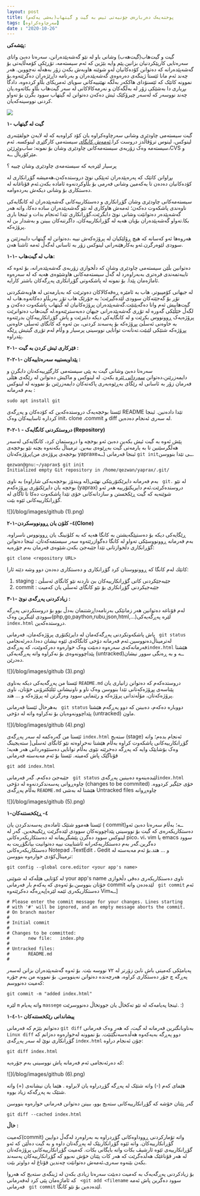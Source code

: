 ```yaml
---
layout: post
title: پوختەیەک دەربارەی چۆنیەتی ئیس بە گیت و گیتهاب(بەشی یەکەم)
tags: [سەرچاوەکراوە]
date : "2020-10-26"
---
```


**پێشەکی:**

گیت و گیت‌هاب(گیت‌هەب) وشانی باو لە نێو  گەشەپێدەرانن، سەرەتا دەبێ واتای سەرەتایی کارپێکردنیان بزانین.پێم وایە بێژین کە ئەم سیستەمە، تۆڕێکی کۆمەڵایەتی بۆ گەشەپێدەرانە کە دەتوانن کۆدەکانیان لەو شوێنە هاوبەش بکەن زۆر بەهەڵە نەچووین. هەر چەند ئەم مانا ئێستا ژینگەی دەرەوەی گەشەپێدەران  و  بەرنامە داڕێژەران دەگرێتەوە.بۆ نموونە کاتێک کە ئێسنۆدای هاککەر بەڵگە نهێنییەکانی سوپای ئەمریکای بڵاو کردەوە، دادگا بڕیاری دا بەشێکی زۆر لە بەڵگەکان و نەرمەکالاکانی لە سەر گیت‌هاب بڵاو بکاتەوە.یان چەند نووسەر کە لەسەر چیرۆکێک ئیش دەکەن دەتوانن لە گیتهاب سوود بگرن بۆ تەواو کردنی نووسینەکەیان.

![](/blog/images/01-1.png)

**۱- گیت ‌لە گیتهاب**

گیت سیستەمی چاودێری وشانی سەرچاوەکراوە یان کۆد کراوەیە کە لە لایەن خولقێنەری لینوکس، لینوس ترۆڤاڵدز دروست کرا.[ئەمەش کانگای](https://github.com/torvalds/linux/tree/1da177e4c3f41524e886b7f1b8a0c1fc7321cac2) سیستەمی کارگێڕی لینوکسە. ئەم  سیستەمە وەک زۆربەی سیستەمەکانی چاودێری وشان بۆ نمونە: ساب‌وێرژێن،CVS و مێرکۆریاڵ ــە.

پرسیار لێرەیە کە سیستەمەی چاودێری وشان چییە ؟

بڕاوانن کاتێک کە پەرەپێدەران  ئەپێکی نوێ دروستدەکەن،هەمیشە گۆڕانکاری لە کۆدەکانیان دەدەن  تا  یەکەمین وشانی فەرمی بۆ بڵاوکردنەوە ئامادە بکەن.ئەم قۆناغانە لە دەستکاری بۆ وشانی دیکەش بەردەوامە.

سیستەمەکانی چاودێری وشان گۆڕانکاری و دەستکارییەکانی گەشەپێدەران لە کانگایەکی ناوەندی پاشکەوت دەکەن؛ ئەمەش هاوکاری لە نێو گەشەپێدەران سادە دەکا، واتە هەر گەشەپێدەر دەتوانێت وشانی نوێ دابگرێت،گۆڕانکاری تێدا ئەنجام بدات و ئینجا باری بکا.تەواو گەشەپێدەران  بۆیان هەیە لە گۆڕانکارییەکان، داگرتنەکان ببینن و بەشدار بن لە پرۆژەکە.

هەروەها ئەو کەسانە کە هیچ ڕۆلێکیان لە پرۆژەکەش نییە ،دەتوانن لە گیتهاب دایبەزێنن و سوودی لێوەرگرن.ئەو بەکارهێنەرانی لینوکس زۆر بە ئاسانی لەگەڵ ئەمە ئاشنا هەن.



**۱-۱- هاب لە گیت‌هاب:**

دەتوانین بڵێن سیستەمی چاودێری وشان کە دڵخوازی  زۆربەی گەشەپێدەرانە، بۆ ئەوە کە تایبەتمەندی فرەتری بەبەراوەرد لە گەڵ سیستەمەکانی هاوشێوەی هەیە کە لە سەرەوە ئاماژەمان پێدا. بۆ نمونە لە پاشکەوتی گۆڕانکاری پەڕگەکان باشتر کارایە.

لە جیهانی کۆمپیوتر، هاب بە ئامێرە ڕەقەکالاکان دەوترێت کە بەیارمەتی لە هاوبەشکردنی  تۆڕ بۆ گەجێتەکان سوودی لێدەگیرێت؛ بە جۆرێک هاب تۆڕ بەربڵاو دەکاتەوە.هاب لە گیت‌هابیش ئەم واتا دەگەیێنێت.گەشەپێدەران پرۆژەکانیان لە گیتهاب پاشکەوت دەکەن و لگەڵ خێڵێکی گەورە لە تۆڕی  گەشەپێدەرانی جیهان دەبەسترێنەوە.لە گیت‌هاب دەتوانرێت پرۆژەیەک ڕوونووس بکرێت و لە کانگایەکی دیکە دابنرێت و پاش گۆڕانکارییەکان بدرێتەوە بە خاوەنی ئەسڵێ پڕۆژەکە بۆ پەسەند کردنی، بێ ئەوە کە کانگای ئەسڵی خاوەنی پڕۆژەکە شتێکی لێبێت.تەنانەت توانایی نووسینی پرسیار و وڵام لەم تۆڕی گیتیش ڕێگە پێدراوە.



**۲-۱- فێرکاری ئیش کردن بە گیت :**



**۲-۲-۱- پێداویستییە سەرەتاییەکان :**

سەرەتا دەبێ وشانی گیت بە پێی سیستەمی کارگێڕییەکەتان دابگرن و دایمەزرێنن،دەتوانن [سەردانی ئێرە](https://git-scm.com/downloads) بکەن. لە لینوکس و ماکیش دەتوانن لە رێگەی هێڵی فەرمان زۆر بە ئاسانی لە رێگای بەڕێوەبەری پاکەتەکان دایمەزرێنن بۆ نموونە لە لینوکس بەم فەرمانە :

```shell
sudo apt install git
```

ئێستا بوخچەیەک دروستدەکەین کە کۆدەکان و پەڕگەی README تێدا دادەنین. ئینجا کردارە ئاساییەکان وەک init، clone ،commit و diff لە سەری ئەنجام دەدەین.



**۳-۲-۱ - دروستکردنی کانگایەک (Repository)** 

پێش ئەوە بە گیت ئیش بکەین دەبێ ئەو بوخچە وا دروستمان کرد، کانگایەکی لەسەر هەڵگرسێنین تا بە یارمەتی گیت بەڕێوەی ببەین. ترمیناڵ بکەنەوە بچنە نێو بوخچەی پرۆژەکەتان(بوخچەی پرۆژەی من yapraxeــە) ئینجا فەرمانی `git init`ــی  تێدا بنووسن.

```shell
qezwan@gnu:~/yaprax$ git init
Initialized empty Git repository in /home/qezwan/yaprax/.git/
```

بەم فەرمانە دایرێکتۆریێکی نهێنی(لە ویندۆز بوخچەیەکی شاراوە) بە ناوی ` git.` لە نێو بوخچە یان دایرێکتۆری پڕۆژەکەم (yaprax) دروستدەکرێت.ئەم دایریکتۆرییە هەر ئەو شوێنەیە کە گیت ڕێکخستن و سازدانەکانی خۆی تێدا پاشکەوت دەکا تا ئاگای لە  گۆڕانکارییەکانی ئێوە بێت.

![](/blog/images/github (1).png)

**۲-۱-٤- کلۆن یان ڕوونووسکردن(Clone)**

ڕێگایەکی دیکە  بۆ دەستپێگەیشتن بە کانگا هەیە کە بە کلۆنینگ یان ڕوونووس ناسراوە. بەم فەرمانە ڕوونووسێکی تەواو  لە کانگا دەگوازرێتەوە سەر سیستمەکەتان، ئینجا دەتوانن گۆڕانکاری دڵخوازتانی تێدا جێبەجێ بکەن.شێوەی فەرمان بەم جۆرەیە:

```
git clone <repository URL>
```

کاتێك لەم کانگا کە ڕوونووستان کرد گۆڕانکاری و دەستکاری دەدەن دوو وشە دێتە ئارا:

1. staging : جێبەجێکردنی کاتی گۆڕانکارییەکان بێ ناردنە نێو کانگای ئەسڵێ
2. commit : جێبەجیکردنی گۆڕانکاری بۆ نێو کانگای ئەسڵی یان کەمیت



**۳-۱- زیادکردنی پەڕگەی نوێ :**

لەم قۆناغە دەتوانین هەر زمانێکی بەرنامەداڕشتنمان بەدڵ بوو بۆ دروستکردنی پەڕگە سوودی لێبگرین وەک(php,go,paython,rubu,json,html,...)لێرە پەڕگەیەکی `index.html` دروستدەکەین.

پاش پاشکەوتکردنی پەڕگەکەمان لە دایرێکتۆری پرۆژەکەمان، فەرمانی ` git status` لەترمیناڵ‌دەنووسین.ئەم فەرمانە دۆخی کانگاکەی ئێوە نیشان دەدا.دەرئەنجامی فەرمانەکەی سەرەوە دەبێت وەک خوارەوە دەرکەوێت، کە پەڕگەی`index.html`  هێشتا پێداچوونەوەی بۆ نەکراوە واتە پەڕگەیەکی (untracked)ــە و بە ڕەنگی سوور نیشان دەدرێن.

![](/blog/images/github (3).png)

ئێستا من پەڕگەیەکی دیکە بەناوی `README.md` دروستدەکەم کە دەتوانن زانیاری یان پێناسەی پڕۆژەکەتانی تێدا  بنووسن وەک ناو و ناونیشانی ئێلێکترۆنی خۆتان، ناوی پرۆژەکەتان، مۆڵەتدانی پرۆژەکە و رێنمایی سوود وەرگرتن لە پرۆژەکە و ... هتد.

بەهرحاڵ ئێستا فەرمانی  ` git status` دووبارە دەکەم، دەبینن کە دوو پەڕگەم هێشتا پێداچوونەوەیان بۆ نەکراوە واتە لە دۆخی (untracked) ماون.

![](/blog/images/github (4).png)

ئێستا من گەرەکمە لە سەر  پەڕگەی  `index.html`  ستەیج (stage) ئەنجام بدەم؛ واتە گۆڕانکارییەکانی پاشکەوت کراوە بەڵام هێشتا نەخراوەتە نێو کانگای ئەسڵی[ ستەیجینگ وەک بۆشایێک وایە کە پەڕگە دەخرێتە نێوی بەڵام توانایی دەستێوەردانی هەر هەیە؛ قۆناگێک پاش کەمیتە. ئێستا بۆ ئەم مەبەستە فەرمانی

```
git add index.html
```

جێبەجێ دەکەم. گەر فەرمانی ` git status`  لێبدەینەوە دەبینین  پەڕگەی`index.html` چاوەڕوانی پەسەندکردنەوە لە دۆخی (changes to be commited) خۆی جێگیر کردووە. بەڵام پەڕگەی  `README.md` هێشتا لە بەشی Untracked files چاوەڕوانە

![](/blog/images/github (5).png)

**۱-٤- ڕێکخستنەکان**

ئێستا هەموو شتێک ئامادەی پەسەندکردن یان ( commit)ــە؛ بەڵام سەرەتا دەبێ ئەو دەستکاریکەرەی کە گیت بۆ نووسینی پێداچوونەکان سوودی لێدەگرێت ڕێکیبخەین. گەر لە لینوکس سوود دەگرن پێشگریمانە لە دەستکاریکەرەکانی  pico، vi، vim یا emacs سوود دەگرین.گەر بەم دەستکاریەکەرانە ئاشناییت نییە دەتوانیت بیانگۆڕیت بە دەستکاریکەرەکانی Notepad ،TextEdit ، Gedit و ... هتد.بۆ ئەم مەبەستە لە ترمیناڵ‌کۆدی خوارەوە بنووسن:

```shell
git config --global core.editor <your app's name>
```

لە کۆتایی هێڵەکە لە شوێنی  your app's name  ناوی دەستکاریکەری دەقی دڵخوازی خۆتان بنووسن.بۆ ئەوەی کە یەکەم بار فەرمانی commit لێدەدەن واتە ` git commit` ئەم پەڕەگە دەکرێتەوە[دەستکاریکەری ئێمە لێرە Vimــە]

```
# Please enter the commit message for your changes. Lines starting
# with '#' will be ignored, and an empty message aborts the commit.
# On branch master
#
# Initial commit
#
# Changes to be committed:
#       new file:   index.php
#
# Untracked files:
#       README.md
#
```

پەیامێکی کەمیتی باش نابێ زۆرتر لە ۷۲ نووسە بێت. بۆ ئەوە گەشەپێدەران بزانن لەسەر پەڕگە چ جۆر دەستکاری کراوە، هەرچەندە دەتوانن نەینووسن. بۆ نموونە من بەم جۆرە کەمیت دەنووسم:

```
git commit -m "added index.html"
```

لێرە `m` واتە پەیام `massege`  ئینجا پەیامەکە لە نێو تەکخاڵ یان جووتخاڵ‌ دەنووسرێت. :) 



**۱-٤-۱- پیشاندانی رێکخستنەکان**

دەتوانم بێژم کە فەرمانی `git diff` بەناوبانگترین فەرمانە لە گیت‌، کە هەر وەک فەرمانی ` Linux diff` دوو پەڕگە بەیەکەوە هەڵدەسەنگێنێت.  بۆ نموونە لەخوارەوە دەزانم کە گۆڕانکاری نوێ لە سەر پەڕگەی `index.html`  چۆن ئەنجام دراوە:

```
git diff index.html
```

کە دەرئەنجامی ئەم فەرمانە پاش نووسینی بەم جۆرەیە:

![](/blog/images/github (6).png)

هێمای کەم (-) واتە شتێک لە پەڕگە گۆڕدراوە یان لابراوە . هێما یان نیشانەی (+) واتە شتێک بە پەڕگەکە زیاد بووە.

گەر پێتان خۆشە کە گۆڕانکارییەکانی ستەیج بوو، ببینن دەتوانن فەرمانی خوارەوە بنووسن 

```
git diff --cached index.html
```





**خاڵ :** 

کەمیت(commit) واتە تۆمارکردنی ڕووداوەکانی گۆڕدراوە بە بەراوەرد لەگەڵ دوایین گۆڕانکارییەکان. واتە ئێوە گۆڕانکاریێک لە پەڕگەتان داوە و بە گیت دەڵێن کە ئەو گۆڕانکارییەی ئێوە ئارشیڤ بکات واتە بایگانی بکات. کەمیت گۆڕانکارییەکانی پرۆژەکەتان لە هەر قۆناغێک هەڵدەگرێت کە هەر کات پێتان خۆش نەبوو  کە گۆڕانکارییەکان  پەسەند بکەن بێنەوە سەری،ئەمەش دەتوانێت چەندین قۆناغ لە دواوتر بێت.

بۆ زیادکردنی پەڕگەیەک بە کەمیت دەبێت سەرەتا زیادی بکەن لە ژینگەی ستەیج کە هەروا کە ئاماژەمان پێی کرد لەفەرمانی ` <git add <filename` سوود دەگرین پاش ئەمە فەرمانی ` git commit` لێدەدەین بۆ نێو کانگا.

